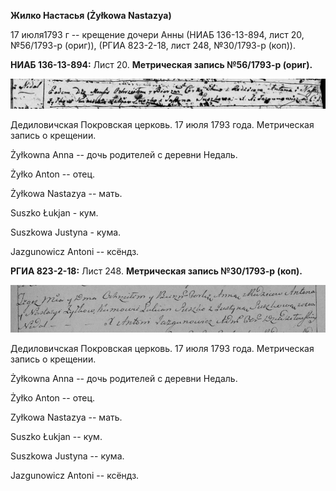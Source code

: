 **Жилко Настасья (Żyłkowa Nastazya)**

17 июля1793 г -- крещение дочери Анны (НИАБ 136-13-894, лист 20,
№56/1793-р (ориг)), (РГИА 823-2-18, лист 248, №30/1793-р (коп)).

**НИАБ 136-13-894:** Лист 20. **Метрическая запись №56/1793-р (ориг).**

![](./media/314fd807e050699acf20c394940437533720006a.png)

Дедиловичская Покровская церковь. 17 июля 1793 года. Метрическая запись
о крещении.

Żyłkowna Anna -- дочь родителей с деревни Недаль.

Żyłko Anton -- отец.

Żyłkowa Nastazya -- мать.

Suszko Łukjan - кум.

Suszkowa Justyna - кума.

Jazgunowicz Antoni -- ксёндз.

**РГИА 823-2-18:** Лист 248. **Метрическая запись №30/1793-р (коп).**

![](./media/750da235d30d9da239c12944edaec9254ba0aa30.png)

Дедиловичская Покровская церковь. 17 июля 1793 года. Метрическая запись
о крещении.

Żyłkowna Anna -- дочь родителей с деревни Недаль.

Żyłko Anton -- отец.

Zyłkowa Nastazya -- мать.

Suszko Łukjan -- кум.

Suszkowa Justyna -- кума.

Jazgunowicz Antoni -- ксёндз.
